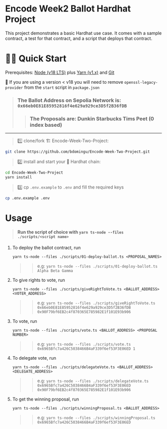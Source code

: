# Encode Week2 Ballot Hardhat Project

This project demonstrates a basic Hardhat use case. It comes with a sample contract, a test for that contract, and a script that deploys that contract.

# 🏄‍♂️ Quick Start

Prerequisites: [Node (v18 LTS)](https://nodejs.org/en/download/) plus [Yarn (v1.x)](https://classic.yarnpkg.com/en/docs/install/) and [Git](https://git-scm.com/downloads)

🚨 If you are using a version < v18 you will need to remove `openssl-legacy-provider` from the `start` script in `package.json`

> ### The Ballot Address on Sepolia Network is: `0x66eb0E81E85952816f4e629a929ce3D5f2B36fDB`
>
> > ### The Proposals are: Dunkin Starbucks Tims Peet (0 index based)

---

> 1️⃣ clone/fork 🏗
> Encode-Week-Two-Project:

```bash
git clone https://github.com/bdomingu/Encode-Week-Two-Project.git
```

> 2️⃣ install and start your 👷‍ Hardhat chain:

```bash
cd Encode-Week-Two-Project
yarn install
```

> 3️⃣ cp `.env.example` to `.env` and fill the required keys

```bash
cp .env.example .env
```

# Usage

> #### Run the script of choice with `yarn ts-node --files ./scripts/<script name>`

1. To deploy the ballot contract, run
   ```
   yarn ts-node --files ./scripts/01-deploy-ballot.ts <PROPOSAL_NAMES>
   ```
   > > e.g: `yarn ts-node --files ./scripts/01-deploy-ballot.ts Alpha Beta Gamma`
2. To give rights to vote, run
   ```
   yarn ts-node --files ./scripts/giveRightToVote.ts <BALLOT_ADDRESS> <VOTER_ADDRESS>
   ```
   > > e.g: `yarn ts-node --files ./scripts/giveRightToVote.ts 0x66eb0E81E85952816f4e629a929ce3D5f2B36fDB 0x90F79bf6EB2c4f870365E785982E1f101E93b906`
3. To vote, run
   ```
   yarn ts-node --files ./scripts/vote.ts <BALLOT_ADDRESS> <PROPOSAL NUMBER>
   ```
   > > e.g: `yarn ts-node --files ./scripts/vote.ts 0x6965Bfc7a426C5038466B4aF339f6ef53F3E06ED 1`
4. To delegate vote, run
   ```
   yarn ts-node --files ./scripts/delegateVote.ts <BALLOT_ADDRESS> <DELEGATE_ADDRESS>
   ```
   > > e.g: `yarn ts-node --files ./scripts/delegateVote.ts 0x6965Bfc7a426C5038466B4aF339f6ef53F3E06ED 0x90F79bf6EB2c4f870365E785982E1f101E93b906`
5. To get the winning proposal, run
   ```
   yarn ts-node --files ./scripts/winningProposal.ts <BALLOT_ADDRESS>
   ```
   > > e.g: `yarn ts-node --files ./scripts/winningProposal.ts 0x6965Bfc7a426C5038466B4aF339f6ef53F3E06ED`
